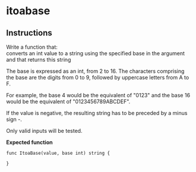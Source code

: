 # itoabase
## Instructions

Write a function that:  
converts an int value to a string using the specified base in the argument and that returns this string

The base is expressed as an int, from 2 to 16. The characters comprising the base are the digits from 0 to 9, followed by uppercase letters from A to F.

For example, the base 4 would be the equivalent of "0123" and the base 16 would be the equivalent of "0123456789ABCDEF".

If the value is negative, the resulting string has to be preceded by a minus sign -.

Only valid inputs will be tested.

**Expected function**
```
func ItoaBase(value, base int) string {

}
```